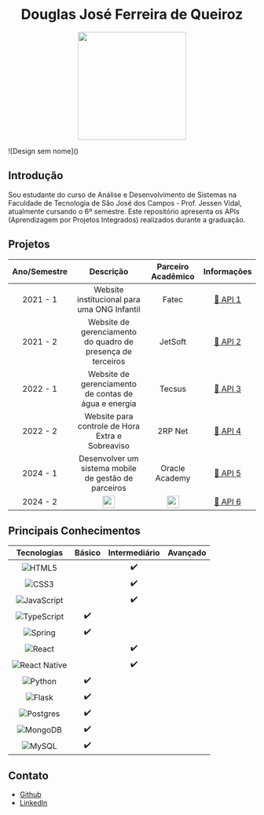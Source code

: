 <h1 align="center"> Douglas José Ferreira de Queiroz </h1>

<p align="center">
<img src="https://github.com/user-attachments/assets/bcd4b3f2-4d7b-464d-8dea-4f2e5524f85f" width="220">  
</p>
![Design sem nome]()

## Introdução

Sou estudante do curso de Análise e Desenvolvimento de Sistemas na Faculdade de Tecnologia de São José dos Campos - Prof. Jessen Vidal, atualmente cursando o 6º semestre. Este repositório apresenta os APIs (Aprendizagem por Projetos Integrados) realizados durante a graduação.

## Projetos
<div id="projetos" text-align="center">

| Ano/Semestre |                          Descrição                          | Parceiro Acadêmico |                              Informações                               |
| :----------: | :---------------------------------------------------------: | :----------------: | :--------------------------------------------------------------------: |
|   2021 - 1   | Website institucional para uma ONG Infantil                 |       Fatec        | [📑 API 1](https://github.com/douglaswe/portfolio-TG/blob/main/API-1.md) |
|   2021 - 2   | Website de gerenciamento do quadro de presença de terceiros |      JetSoft       |                     [📑 API 2](https://github.com/douglaswe/portfolio-TG/blob/main/API-2.md)                     |
|   2022 - 1   |    Website de gerenciamento de contas de água e energia     |       Tecsus       |                     [📑 API 3](https://github.com/douglaswe/portfolio-TG/blob/main/API-3.md)                     |
|   2022 - 2   |      Website para controle de Hora Extra e Sobreaviso       |      2RP Net       |                     [📑 API 4](https://github.com/douglaswe/portfolio-TG/blob/main/API-4.md)                     |
|   2024 - 1   | Desenvolver um sistema mobile de gestão de parceiros        |   Oracle Academy   |                     [📑 API 5](https://github.com/douglaswe/portfolio-TG/blob/main/API-5.md)                     |
|   2024 - 2   |<img src="https://img.icons8.com/?size=100&id=HvTaJsbfMZD3&format=png&color=ffffff" align="center" width="25">|<img src="https://img.icons8.com/?size=100&id=HvTaJsbfMZD3&format=png&color=ffffff" align="center" width="25">|[📑 API 6]()|

## Principais Conhecimentos

|                                                         Tecnologias                                                          | Básico | Intermediário | Avançado |
| :--------------------------------------------------------------------------------------------------------------------------: | :----: | :-----------: | :------: |
|          ![HTML5](https://img.shields.io/badge/html5-%23E34F26.svg?style=for-the-badge&logo=html5&logoColor=white)           |        |       ✔️       |          |
|            ![CSS3](https://img.shields.io/badge/css3-%231572B6.svg?style=for-the-badge&logo=css3&logoColor=white)            |        |       ✔️       |          |
| ![JavaScript](https://img.shields.io/badge/javascript-%23323330.svg?style=for-the-badge&logo=javascript&logoColor=%23F7DF1E) |        |       ✔️       |          |
|   ![TypeScript](https://img.shields.io/badge/typescript-%23007ACC.svg?style=for-the-badge&logo=typescript&logoColor=white)   |   ✔️   |               |          |
|         ![Spring](https://img.shields.io/badge/spring-%236DB33F.svg?style=for-the-badge&logo=spring&logoColor=white)         |   ✔️   |               |          |
|        ![React](https://img.shields.io/badge/react-%2320232a.svg?style=for-the-badge&logo=react&logoColor=%2361DAFB)         |        |      ✔️       |          |
| ![React Native](https://img.shields.io/badge/react_native-%2320232a.svg?style=for-the-badge&logo=react&logoColor=%2361DAFB)  |        |       ✔️       |          |
|            ![Python](https://img.shields.io/badge/python-3670A0?style=for-the-badge&logo=python&logoColor=ffdd54)            |   ✔️    |               |          |
|            ![Flask](https://img.shields.io/badge/flask-%23000.svg?style=for-the-badge&logo=flask&logoColor=white)            |   ✔️    |               |          |
|     ![Postgres](https://img.shields.io/badge/postgres-%23316192.svg?style=for-the-badge&logo=postgresql&logoColor=white)     |   ✔️    |               |          |
|       ![MongoDB](https://img.shields.io/badge/MongoDB-%234ea94b.svg?style=for-the-badge&logo=mongodb&logoColor=white)        |   ✔️    |               |          |
|            ![MySQL](https://img.shields.io/badge/mysql-%2300f.svg?style=for-the-badge&logo=mysql&logoColor=white)            |   ✔️    |               |          |

## Contato

* [Github](https://github.com/douglaswe)
* [LinkedIn](https://www.linkedin.com/in/douglas-queiroz-3b9a72212/)
